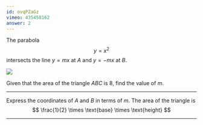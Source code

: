 ```yaml
---
id: ovqPZaGz
vimeo: 435458162
answer: 2
---
```


The parabola
$$
y = x^2
$$
intersects the line $y = mx$ at $A$ and $y = -mx$ at $B$.

![](/img/learn/quad-24.svg)

Given that the area of the triangle $ABC$ is $8$, find the value of $m.$

---

Express the coordinates of $A$ and $B$ in terms of $m.$ The area of the triangle is
$$
\frac{1}{2} \times \text{base} \times \text{height}
$$

---

